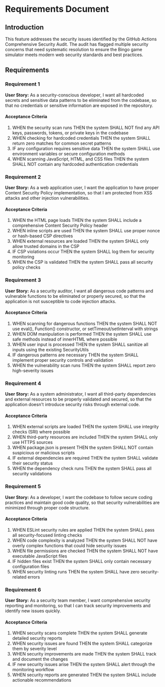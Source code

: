 # Requirements Document

## Introduction

This feature addresses the security issues identified by the GitHub Actions Comprehensive Security Audit. The audit has flagged multiple security concerns that need systematic resolution to ensure the Bingo game simulator meets modern web security standards and best practices.

## Requirements

### Requirement 1

**User Story:** As a security-conscious developer, I want all hardcoded secrets and sensitive data patterns to be eliminated from the codebase, so that no credentials or sensitive information are exposed in the repository.

#### Acceptance Criteria

1. WHEN the security scan runs THEN the system SHALL NOT find any API keys, passwords, tokens, or private keys in the codebase
2. WHEN checking for hardcoded credentials THEN the system SHALL return zero matches for common secret patterns
3. IF any configuration requires sensitive data THEN the system SHALL use environment variables or secure configuration methods
4. WHEN scanning JavaScript, HTML, and CSS files THEN the system SHALL NOT contain any hardcoded authentication credentials

### Requirement 2

**User Story:** As a web application user, I want the application to have proper Content Security Policy implementation, so that I am protected from XSS attacks and other injection vulnerabilities.

#### Acceptance Criteria

1. WHEN the HTML page loads THEN the system SHALL include a comprehensive Content Security Policy header
2. WHEN inline scripts are used THEN the system SHALL use proper nonce or hash-based CSP directives
3. WHEN external resources are loaded THEN the system SHALL only allow trusted domains in the CSP
4. IF CSP violations occur THEN the system SHALL log them for security monitoring
5. WHEN the CSP is validated THEN the system SHALL pass all security policy checks

### Requirement 3

**User Story:** As a security auditor, I want all dangerous code patterns and vulnerable functions to be eliminated or properly secured, so that the application is not susceptible to code injection attacks.

#### Acceptance Criteria

1. WHEN scanning for dangerous functions THEN the system SHALL NOT use eval(), Function() constructor, or setTimeout/setInterval with strings
2. WHEN DOM manipulation is performed THEN the system SHALL use safe methods instead of innerHTML where possible
3. WHEN user input is processed THEN the system SHALL sanitize all inputs using the existing SecurityUtils
4. IF dangerous patterns are necessary THEN the system SHALL implement proper security controls and validation
5. WHEN the vulnerability scan runs THEN the system SHALL report zero high-severity issues

### Requirement 4

**User Story:** As a system administrator, I want all third-party dependencies and external resources to be properly validated and secured, so that the application doesn't introduce security risks through external code.

#### Acceptance Criteria

1. WHEN external scripts are loaded THEN the system SHALL use integrity checks (SRI) where possible
2. WHEN third-party resources are included THEN the system SHALL only use HTTPS sources
3. WHEN package.json is present THEN the system SHALL NOT contain suspicious or malicious scripts
4. IF external dependencies are required THEN the system SHALL validate their security status
5. WHEN the dependency check runs THEN the system SHALL pass all security validations

### Requirement 5

**User Story:** As a developer, I want the codebase to follow secure coding practices and maintain good code quality, so that security vulnerabilities are minimized through proper code structure.

#### Acceptance Criteria

1. WHEN ESLint security rules are applied THEN the system SHALL pass all security-focused linting checks
2. WHEN code complexity is analyzed THEN the system SHALL NOT have overly complex functions that could hide security issues
3. WHEN file permissions are checked THEN the system SHALL NOT have executable JavaScript files
4. IF hidden files exist THEN the system SHALL only contain necessary configuration files
5. WHEN security linting runs THEN the system SHALL have zero security-related errors

### Requirement 6

**User Story:** As a security team member, I want comprehensive security reporting and monitoring, so that I can track security improvements and identify new issues quickly.

#### Acceptance Criteria

1. WHEN security scans complete THEN the system SHALL generate detailed security reports
2. WHEN security issues are found THEN the system SHALL categorize them by severity level
3. WHEN security improvements are made THEN the system SHALL track and document the changes
4. IF new security issues arise THEN the system SHALL alert through the monitoring workflow
5. WHEN security reports are generated THEN the system SHALL include actionable recommendations
